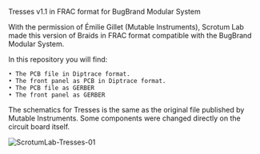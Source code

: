 Tresses v1.1 in FRAC format for BugBrand Modular System

With the permission of Émilie Gillet (Mutable Instruments), Scrotum Lab made this version of Braids in FRAC format compatible with the BugBrand Modular System.

In this repository you will find:

    • The PCB file in Diptrace format.
    • The front panel as PCB in Diptrace format.
    • The PCB file as GERBER
    • The front panel as GERBER

The schematics for Tresses is the same as the original file published by Mutable Instruments. Some components were changed directly on the circuit board itself.
    
![ScrotumLab-Tresses-01](https://user-images.githubusercontent.com/39232489/90115694-b9a7e180-dd54-11ea-99b1-ae7f4c150a95.jpg)
